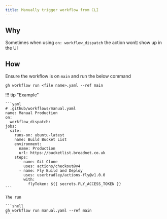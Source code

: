```yaml
---
title: Manually trigger workflow from CLI
---
```


## Why

Sometimes when using `on: workflow_dispatch` the action won\t show up in the UI

## How

Ensure the workflow is on `main` and run the below command


```shell
gh workflow run <file name>.yaml --ref main
```

!!! tip "Example"


    ```yaml
    # .github/workflows/manual.yaml
    name: Manual Production
    on:
      workflow_dispatch:
    jobs:
      site:
        runs-on: ubuntu-latest
        name: Build Bucket List
        environment:
          name: Production
          url: https://bucketlist.breadnet.co.uk
        steps:
          - name: Git Clone
            uses: actions/checkout@v4
          - name: Fly Build and Deploy
            uses: userbradley/actions-fly@v1.0.0
            with:
              flyToken: ${{ secrets.FLY_ACCESS_TOKEN }}
    ```

    The run

    ```shell
    gh workflow run manual.yaml --ref main
    ```
